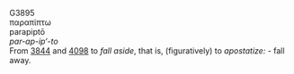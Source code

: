 <body>
  <p>G3895<br>  παραπίπτω  <br> parapiptō  <br><i>par-ap-ip‘-to </i><br>From <a href="g3844.htm">3844</a> and <a href="g4098.htm">4098</a>  to <i>fall</i> <i>aside</i>, that is, (figuratively) to <i>apostatize:</i> - fall away.<br></p>
 </body>